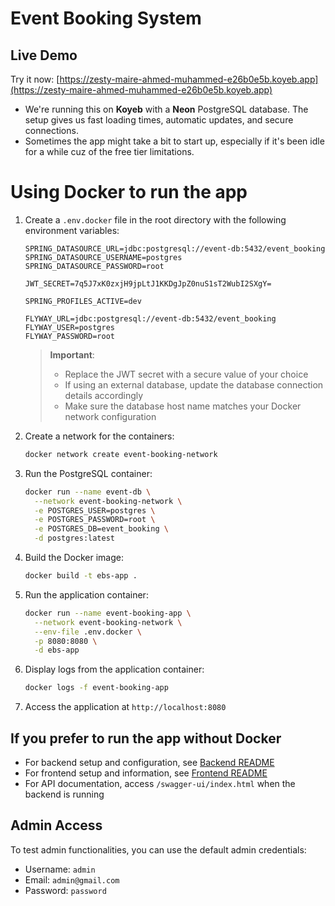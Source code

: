 # Event Booking System

## Live Demo

Try it now: [https://zesty-maire-ahmed-muhammed-e26b0e5b.koyeb.app](https://zesty-maire-ahmed-muhammed-e26b0e5b.koyeb.app)

- We're running this on **Koyeb** with a **Neon** PostgreSQL database. The setup gives us fast loading times, automatic updates, and secure connections.
- Sometimes the app might take a bit to start up, especially if it's been idle for a while cuz of the free tier limitations.

# Using Docker to run the app

1. Create a `.env.docker` file in the root directory with the following environment variables:
   ```properties
   SPRING_DATASOURCE_URL=jdbc:postgresql://event-db:5432/event_booking
   SPRING_DATASOURCE_USERNAME=postgres
   SPRING_DATASOURCE_PASSWORD=root

   JWT_SECRET=7q5J7xK0zxjH9jpLtJ1KKDgJpZ0nuS1sT2WubI2SXgY=

   SPRING_PROFILES_ACTIVE=dev

   FLYWAY_URL=jdbc:postgresql://event-db:5432/event_booking
   FLYWAY_USER=postgres
   FLYWAY_PASSWORD=root
   ```

   > **Important**:
   > - Replace the JWT secret with a secure value of your choice
   > - If using an external database, update the database connection details accordingly
   > - Make sure the database host name matches your Docker network configuration

2. Create a network for the containers:
   ```bash
   docker network create event-booking-network
   ```

3. Run the PostgreSQL container:
   ```bash
   docker run --name event-db \
     --network event-booking-network \
     -e POSTGRES_USER=postgres \
     -e POSTGRES_PASSWORD=root \
     -e POSTGRES_DB=event_booking \
     -d postgres:latest
   ```

4. Build the Docker image:
   ```bash
   docker build -t ebs-app .
   ```

5. Run the application container:
   ```bash
   docker run --name event-booking-app \
     --network event-booking-network \
     --env-file .env.docker \
     -p 8080:8080 \
     -d ebs-app
   ```

6. Display logs from the application container:
   ```bash
   docker logs -f event-booking-app
   ```

7. Access the application at `http://localhost:8080`

## If you prefer to run the app without Docker
- For backend setup and configuration, see [Backend README](backend/README.md)
- For frontend setup and information, see [Frontend README](frontend/README.md)
- For API documentation, access `/swagger-ui/index.html` when the backend is running

## Admin Access

To test admin functionalities, you can use the default admin credentials:

- Username: `admin`
- Email: `admin@gmail.com`
- Password: `password`
